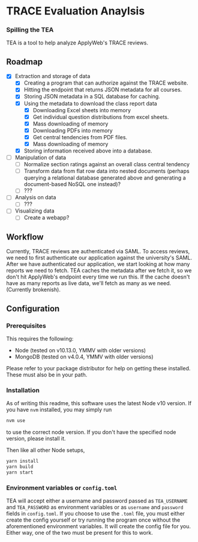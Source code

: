 # TRACE Evaluation Anaylsis
### Spilling the TEA

TEA is a tool to help analyze ApplyWeb's TRACE reviews.

## Roadmap
- [x] Extraction and storage of data
  - [x] Creating a program that can authorize against the TRACE website.
  - [x] Hitting the endpoint that returns JSON metadata for all courses.
  - [x] Storing JSON metadata in a SQL database for caching.
  - [x] Using the metadata to download the class report data
    - [x] Downloading Excel sheets into memory
    - [x] Get individual question distributions from excel sheets.
    - [x] Mass downloading of memory
    - [x] Downloading PDFs into memory
    - [x] Get central tendencies from PDF files.
    - [x] Mass downloading of memory
  - [x] Storing information received above into a database.
- [ ] Manipulation of data
  - [ ] Normalize section ratings against an overall class central tendency
  - [ ] Transform data from flat row data into nested documents (perhaps querying a relational database generated above and generating a document-based NoSQL one instead)?
  - [ ] ???
- [ ] Analysis on data
  - [ ] ???
- [ ] Visualizing data
  - [ ] Create a webapp?

## Workflow

Currently, TRACE reviews are authenticated via SAML. To access reviews, we need to first authenticate our application against the university's SAML. After we have authenticated our application, we start looking at how many reports we need to fetch. TEA caches the metadata after we fetch it, so we don't hit ApplyWeb's endpoint every time we run this. If the cache doesn't have as many reports as live data, we'll fetch as many as we need. (Currently brokenish).

## Configuration

### Prerequisites

This requires the following:
- Node (tested on v10.13.0, YMMV with older versions)
- MongoDB (tested on v4.0.4, YMMV with older versions)

Please refer to your package distributor for help on getting these installed. These must also be in your path.

### Installation

As of writing this readme, this software uses the latest Node v10 version. If you have `nvm` installed, you may simply run
```bash
nvm use
```
to use the correct node version. If you don't have the specified node version, please install it.

Then like all other Node setups,
```bash
yarn install
yarn build
yarn start
```

### Environment variables or `config.toml`

TEA will accept either a username and password passed as `TEA_USERNAME` and `TEA_PASSWORD` as environment variables or as `username` and `password` fields in `config.toml`. If you choose to use the `.toml` file, you must either create the config yourself or try running the program once without the aforementioned environment variables. It will create the config file for you. Either way, one of the two must be present for this to work.
